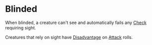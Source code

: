# Blinded

When blinded, a creature can't see and automatically fails any [Check](../Game%20Procedures/Check.md) requiring sight.

Creatures that rely on sight have [Disadvantage](../Game%20Procedures/Dice%20Rolls/Disadvantage.md) on [Attack](../Game%20Procedures/Attack.md) rolls.
